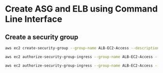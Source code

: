 # Create ASG and ELB using Command Line Interface

## Create a security group

```bash
aws ec2 create-security-group --group-name ALB-EC2-Access --description "Route 53 Policy Test" --region us-east-1
```

```bash
aws ec2 authorize-security-group-ingress --group-name ALB-EC2-Access --protocol tcp --port 22 --cidr 0.0.0.0/0 --region us-east-1
```

```bash
aws ec2 authorize-security-group-ingress --group-name ALB-EC2-Access --protocol tcp --port 80 --cidr 0.0.0.0/0 --region us-east-1
```
